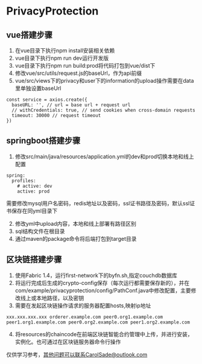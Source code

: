 # PrivacyProtection

## vue搭建步骤

1. 在vue目录下执行npm install安装相关依赖
2. vue目录下执行npm run dev运行开发版
3. vue目录下执行npm run build:prod将代码打包到vue/dist下
4. 修改vue/src/utils/request.js的baseUrl，作为api前缀
5. vue/src/views下的privacy和user下的information的upload操作需要在data里单独设置baseUrl

```
const service = axios.create({
  baseURL: '', // url = base url + request url
  // withCredentials: true, // send cookies when cross-domain requests
  timeout: 30000 // request timeout
})
```

## springboot搭建步骤

1. 修改src/main/java/resources/application.yml的dev和prod切换本地和线上配置

```
spring:
  profiles:
    # active: dev
    active: prod
```

需要修改mysql用户名密码，redis地址以及密码，ssl证书路径及密码，默认ssl证书保存在同yml目录下

2. 修改yml中upload内容，本地和线上部署有路径区别
3. sql结构文件在根目录
4. 通过maven的package命令将后端打包到target目录

## 区块链搭建步骤

1. 使用Fabric 1.4，运行first-network下的byfn.sh,指定couchdb数据库
2. 将运行完成后生成的crypto-config保存（每次运行都需要保存新的），并在com/example/privacyprotection/config/PathConf.java中修改配置，主要修改线上或本地路径，以及密钥
3. 需要在发起区块链操作请求的服务器配置hosts,映射ip地址
```agsl
xxx.xxx.xxx.xxx orderer.example.com peer0.org1.example.com peer1.org1.example.com peer0.org2.example.com peer1.org2.example.com
```
4. 将resources的chaincode在前端区块链智能合约管理中上传，并进行安装，实例化。也可通过在区块链服务器命令行操作

仅供学习参考，其他问题可以联系CarolSade@outlook.com
